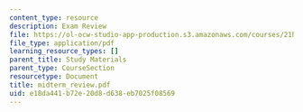 ```yaml
---
content_type: resource
description: Exam Review
file: https://ol-ocw-studio-app-production.s3.amazonaws.com/courses/21h-560-smashing-the-iron-rice-bowl-chinese-east-asia-fall-2004/e18da441b72e20d8d638eb7025f08569_midterm_review.pdf
file_type: application/pdf
learning_resource_types: []
parent_title: Study Materials
parent_type: CourseSection
resourcetype: Document
title: midterm_review.pdf
uid: e18da441-b72e-20d8-d638-eb7025f08569
---
```

